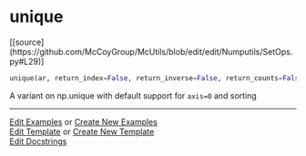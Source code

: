 # <a id="McUtils.Numputils.SetOps.unique">unique</a>
<div class="docs-source-link" markdown="1">
[[source](https://github.com/McCoyGroup/McUtils/blob/edit/edit/Numputils/SetOps.py#L29)]
</div>

```python
unique(ar, return_index=False, return_inverse=False, return_counts=False, axis=0, sorting=None, minimal_dtype=False): 
```
A variant on np.unique with default support for `axis=0` and sorting 



___

[Edit Examples](https://github.com/McCoyGroup/McUtils/edit/gh-pages/ci/examples/McUtils/Numputils/SetOps/unique.md) or 
[Create New Examples](https://github.com/McCoyGroup/McUtils/new/gh-pages/?filename=ci/examples/McUtils/Numputils/SetOps/unique.md) <br/>
[Edit Template](https://github.com/McCoyGroup/McUtils/edit/gh-pages/ci/docs/McUtils/Numputils/SetOps/unique.md) or 
[Create New Template](https://github.com/McCoyGroup/McUtils/new/gh-pages/?filename=ci/docs/templates/McUtils/Numputils/SetOps/unique.md) <br/>
[Edit Docstrings](https://github.com/McCoyGroup/McUtils/edit/edit/Numputils/SetOps.py#L29?message=Update%20Docs)